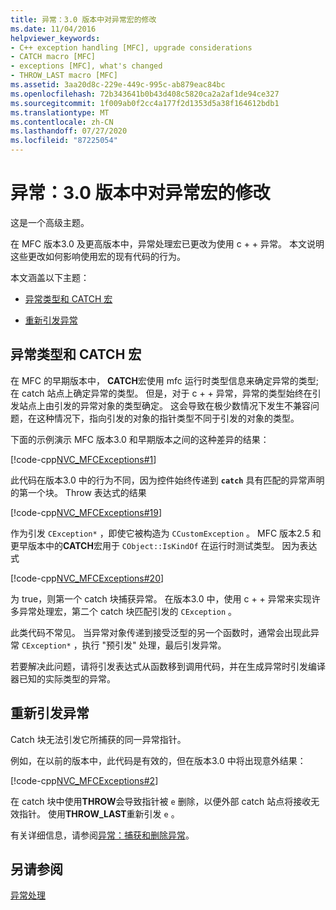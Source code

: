 ```yaml
---
title: 异常：3.0 版本中对异常宏的修改
ms.date: 11/04/2016
helpviewer_keywords:
- C++ exception handling [MFC], upgrade considerations
- CATCH macro [MFC]
- exceptions [MFC], what's changed
- THROW_LAST macro [MFC]
ms.assetid: 3aa20d8c-229e-449c-995c-ab879eac84bc
ms.openlocfilehash: 72b343641b0b43d408c5820ca2a2af1de94ce327
ms.sourcegitcommit: 1f009ab0f2cc4a177f2d1353d5a38f164612bdb1
ms.translationtype: MT
ms.contentlocale: zh-CN
ms.lasthandoff: 07/27/2020
ms.locfileid: "87225054"
---
```

# <a name="exceptions-changes-to-exception-macros-in-version-30"></a>异常：3.0 版本中对异常宏的修改

这是一个高级主题。

在 MFC 版本3.0 及更高版本中，异常处理宏已更改为使用 c + + 异常。 本文说明这些更改如何影响使用宏的现有代码的行为。

本文涵盖以下主题：

- [异常类型和 CATCH 宏](#_core_exception_types_and_the_catch_macro)

- [重新引发异常](#_core_re.2d.throwing_exceptions)

## <a name="exception-types-and-the-catch-macro"></a><a name="_core_exception_types_and_the_catch_macro"></a>异常类型和 CATCH 宏

在 MFC 的早期版本中， **CATCH**宏使用 mfc 运行时类型信息来确定异常的类型;在 catch 站点上确定异常的类型。 但是，对于 c + + 异常，异常的类型始终在引发站点上由引发的异常对象的类型确定。 这会导致在极少数情况下发生不兼容问题，在这种情况下，指向引发的对象的指针类型不同于引发的对象的类型。

下面的示例演示 MFC 版本3.0 和早期版本之间的这种差异的结果：

[!code-cpp[NVC_MFCExceptions#1](codesnippet/cpp/exceptions-changes-to-exception-macros-in-version-3-0_1.cpp)]

此代码在版本3.0 中的行为不同，因为控件始终传递到 **`catch`** 具有匹配的异常声明的第一个块。 Throw 表达式的结果

[!code-cpp[NVC_MFCExceptions#19](codesnippet/cpp/exceptions-changes-to-exception-macros-in-version-3-0_2.cpp)]

作为引发 `CException*` ，即使它被构造为 `CCustomException` 。 MFC 版本2.5 和更早版本中的**CATCH**宏用于 `CObject::IsKindOf` 在运行时测试类型。 因为表达式

[!code-cpp[NVC_MFCExceptions#20](codesnippet/cpp/exceptions-changes-to-exception-macros-in-version-3-0_3.cpp)]

为 true，则第一个 catch 块捕获异常。 在版本3.0 中，使用 c + + 异常来实现许多异常处理宏，第二个 catch 块匹配引发的 `CException` 。

此类代码不常见。 当异常对象传递到接受泛型的另一个函数时，通常会出现此异常 `CException*` ，执行 "预引发" 处理，最后引发异常。

若要解决此问题，请将引发表达式从函数移到调用代码，并在生成异常时引发编译器已知的实际类型的异常。

## <a name="re-throwing-exceptions"></a><a name="_core_re.2d.throwing_exceptions"></a>重新引发异常

Catch 块无法引发它所捕获的同一异常指针。

例如，在以前的版本中，此代码是有效的，但在版本3.0 中将出现意外结果：

[!code-cpp[NVC_MFCExceptions#2](codesnippet/cpp/exceptions-changes-to-exception-macros-in-version-3-0_4.cpp)]

在 catch 块中使用**THROW**会导致指针被 `e` 删除，以便外部 catch 站点将接收无效指针。 使用**THROW_LAST**重新引发 `e` 。

有关详细信息，请参阅[异常：捕获和删除异常](exceptions-catching-and-deleting-exceptions.md)。

## <a name="see-also"></a>另请参阅

[异常处理](exception-handling-in-mfc.md)

